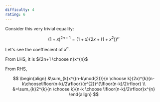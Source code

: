 ```yaml
---
difficulty: 4
rating: 6
---
```

[comment]: # (two-sides:: true)
Consider this very trivial equality:

$$
(1+x)^{2n+1} = (1+x)\{2x+(1+x^{2})\}^{n}
$$

Let's see the coeffiecient of $x^{n}$.

From LHS, it is ${2n+1 \choose n}x^{n}$

From RHS,

$$
\begin{align}
&\sum_{k}x^{(n-k\mod{2})}{n \choose k}(2x)^{k}{n-k\choose\lfloor(n-k)/2\rfloor}(x^{2})^{\lfloor(n-k)/2\rfloor} \\
&=\sum_{k}2^{k}{n \choose k}{n-k \choose \lfloor(n-k)/2\rfloor}x^{n}
\end{align}
$$